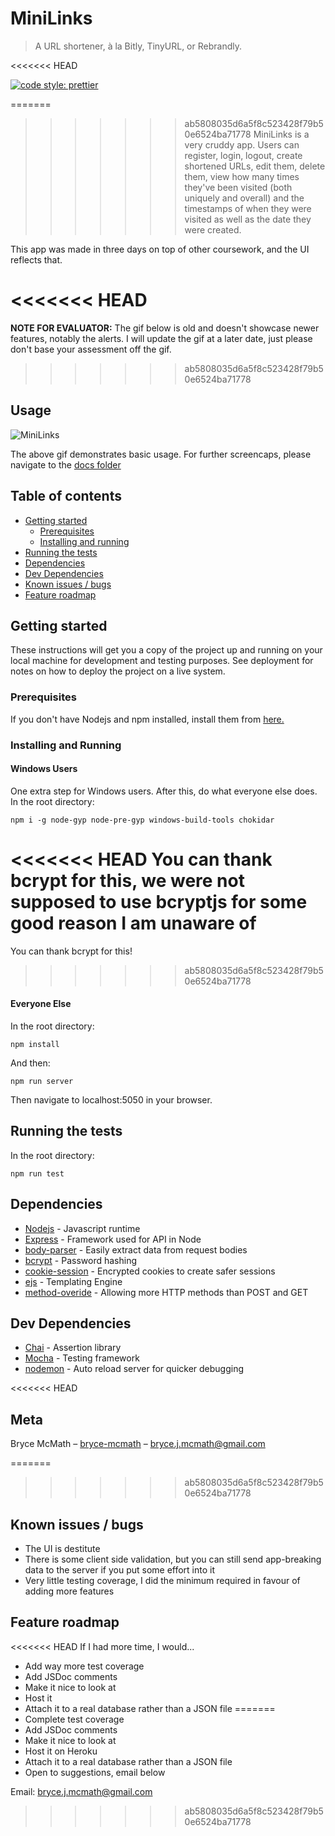 # MiniLinks

> A URL shortener, à la Bitly, TinyURL, or Rebrandly.

<<<<<<< HEAD
<!-- Badges  -->

[![code style: prettier](https://img.shields.io/badge/code_style-prettier-ff69b4.svg)](https://github.com/prettier/prettier)

=======
>>>>>>> ab5808035d6a5f8c523428f79b50e6524ba71778
MiniLinks is a very cruddy app. Users can register, login, logout, create shortened URLs, edit them, delete them, view how many times they've been visited (both uniquely and overall) and the timestamps of when they were visited as well as the date they were created.

This app was made in three days on top of other coursework, and the UI reflects that.

<<<<<<< HEAD
=======
**NOTE FOR EVALUATOR:** The gif below is old and doesn't showcase newer features, notably the alerts. I will update the gif at a later date, just please don't base your assessment off the gif.

>>>>>>> ab5808035d6a5f8c523428f79b50e6524ba71778
## Usage

![MiniLinks](https://raw.githubusercontent.com/bryce-mcmath/tinyapp/master/docs/demo.gif)

The above gif demonstrates basic usage. For further screencaps, please navigate to the [docs folder](https://github.com/bryce-mcmath/tinyapp/tree/master/docs)

## Table of contents

- [Getting started](#getting-started)
  - [Prerequisites](#prerequisites)
  - [Installing and running](#installing-and-running)
- [Running the tests](#running-the-tests)
- [Dependencies](#dependencies)
- [Dev Dependencies](#dev-dependencies)
- [Known issues / bugs](#known-issues-/-bugs)
- [Feature roadmap](#feature-roadmap)

## Getting started

These instructions will get you a copy of the project up and running on your local machine for development and testing purposes. See deployment for notes on how to deploy the project on a live system.

### Prerequisites

If you don't have Nodejs and npm installed, install them from [here.](https://nodejs.org/en/)

### Installing and Running

#### Windows Users

One extra step for Windows users. After this, do what everyone else does. In the root directory:

```
npm i -g node-gyp node-pre-gyp windows-build-tools chokidar
```

<<<<<<< HEAD
You can thank bcrypt for this, we were not supposed to use bcryptjs for some good reason I am unaware of
=======
You can thank bcrypt for this!
>>>>>>> ab5808035d6a5f8c523428f79b50e6524ba71778

#### Everyone Else

In the root directory:

```
npm install
```

And then:

```
npm run server
```

Then navigate to localhost:5050 in your browser.

## Running the tests

In the root directory:

```
npm run test
```

## Dependencies

- [Nodejs](https://nodejs.org/en/) - Javascript runtime
- [Express](https://expressjs.com/) - Framework used for API in Node
- [body-parser]() - Easily extract data from request bodies
- [bcrypt]() - Password hashing
- [cookie-session]() - Encrypted cookies to create safer sessions
- [ejs]() - Templating Engine
- [method-overide]() - Allowing more HTTP methods than POST and GET

## Dev Dependencies

- [Chai]() - Assertion library
- [Mocha]() - Testing framework
- [nodemon]() - Auto reload server for quicker debugging

<<<<<<< HEAD
## Meta

Bryce McMath – [bryce-mcmath](https://github.com/bryce-mcmath) – [bryce.j.mcmath@gmail.com](mailto:bryce.j.mcmath@gmail.com)

=======
>>>>>>> ab5808035d6a5f8c523428f79b50e6524ba71778
## Known issues / bugs

- The UI is destitute
- There is some client side validation, but you can still send app-breaking data to the server if you put some effort into it
- Very little testing coverage, I did the minimum required in favour of adding more features

## Feature roadmap

<<<<<<< HEAD
If I had more time, I would...

- Add way more test coverage
- Add JSDoc comments
- Make it nice to look at
- Host it
- Attach it to a real database rather than a JSON file
=======
- Complete test coverage
- Add JSDoc comments
- Make it nice to look at
- Host it on Heroku
- Attach it to a real database rather than a JSON file
- Open to suggestions, email below

Email: [bryce.j.mcmath@gmail.com](mailto:bryce.j.mcmath@gmail.com)
>>>>>>> ab5808035d6a5f8c523428f79b50e6524ba71778
